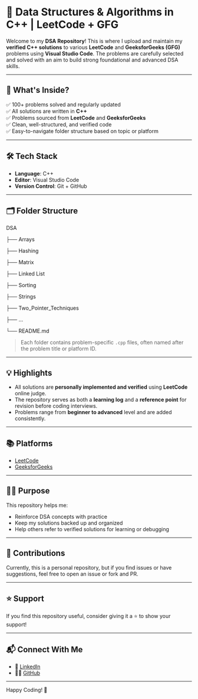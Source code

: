 # 🚀 Data Structures & Algorithms in C++ | LeetCode + GFG

Welcome to my **DSA Repository**! This is where I upload and maintain my **verified C++ solutions** to various **LeetCode** and **GeeksforGeeks (GFG)** problems using **Visual Studio Code**. The problems are carefully selected and solved with an aim to build strong foundational and advanced DSA skills.

---

## 📌 What's Inside?

✅ 100+ problems solved and regularly updated  
✅ All solutions are written in **C++**  
✅ Problems sourced from **LeetCode** and **GeeksforGeeks**  
✅ Clean, well-structured, and verified code  
✅ Easy-to-navigate folder structure based on topic or platform

---

## 🛠️ Tech Stack

- **Language**: C++  
- **Editor**: Visual Studio Code  
- **Version Control**: Git + GitHub

---

## 🗂️ Folder Structure

DSA

├── Arrays

├── Hashing

├── Matrix

├── Linked List

├── Sorting

├── Strings

├── Two_Pointer_Techniques

├── ...

└── README.md

> Each folder contains problem-specific `.cpp` files, often named after the problem title or platform ID.

---

## 💡 Highlights

- All solutions are **personally implemented and verified** using **LeetCode** online judge.
- The repository serves as both a **learning log** and a **reference point** for revision before coding interviews.
- Problems range from **beginner to advanced** level and are added consistently.

---

## 📚 Platforms

- [LeetCode](https://leetcode.com/)
- [GeeksforGeeks](https://practice.geeksforgeeks.org/)

---

## 👨‍💻 Purpose

This repository helps me:
- Reinforce DSA concepts with practice
- Keep my solutions backed up and organized
- Help others refer to verified solutions for learning or debugging

---

## 🤝 Contributions

Currently, this is a personal repository, but if you find issues or have suggestions, feel free to open an issue or fork and PR.

---

## ⭐ Support

If you find this repository useful, consider giving it a ⭐ to show your support!

---

## 📬 Connect With Me

- 💼 [LinkedIn](http://www.linkedin.com/in/rohit-pandey-9055b9323)
- 🧑‍💻 [GitHub](https://github.com/rohit-pandey45)

---

Happy Coding! 🚀
